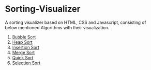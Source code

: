 # Sorting-Visualizer

A sorting visualizer based on HTML, CSS and Javascript, consisting of below mentioned Algorithms with their visualization.
<br/>
1. <a href="https://www.geeksforgeeks.org/bubble-sort/"> Bubble Sort </a>
2. <a href="https://www.geeksforgeeks.org/heap-sort/"> Heap Sort </a>
3. <a href="https://www.geeksforgeeks.org/insertion-sort/"> Insertion Sort </a>
4. <a href="https://www.geeksforgeeks.org/merge-sort/"> Merge Sort </a>
5. <a href="https://www.geeksforgeeks.org/quick-sort/"> Quick Sort </a>
6. <a href="https://www.geeksforgeeks.org/selection-sort/"> Selection Sort </a>

